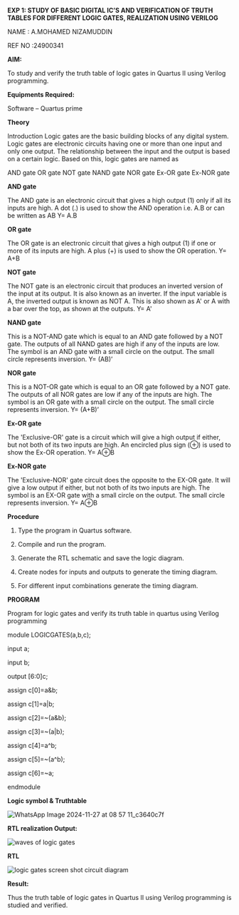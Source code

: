**EXP 1: STUDY OF BASIC DIGITAL IC’S AND VERIFICATION OF TRUTH TABLES FOR DIFFERENT LOGIC GATES, REALIZATION USING VERILOG**

NAME : A.MOHAMED NIZAMUDDIN

REF NO :24900341

**AIM:** 

To study and verify the truth table of logic gates in Quartus II using Verilog programming.

**Equipments Required:**

Software – Quartus prime 

**Theory**

Introduction Logic gates are the basic building blocks of any digital system. Logic gates are electronic circuits having one or more than one input and only one output. The relationship between the input and the output is based on a certain logic. Based on this, logic gates are named as

AND gate OR gate NOT gate NAND gate NOR gate Ex-OR gate Ex-NOR gate

**AND gate**

The AND gate is an electronic circuit that gives a high output (1) only if all its inputs are high. A dot (.) is used to show the AND operation i.e. A.B or can be written as AB
Y= A.B

**OR gate** 

The OR gate is an electronic circuit that gives a high output (1) if one or more of its inputs are high. A plus (+) is used to show the OR operation.
Y= A+B

**NOT gate**

The NOT gate is an electronic circuit that produces an inverted version of the input at its output. It is also known as an inverter. If the input variable is A, the inverted output is known as NOT A. This is also shown as A' or A with a bar over the top, as shown at the outputs.
Y= A'

**NAND gate**

This is a NOT-AND gate which is equal to an AND gate followed by a NOT gate. The outputs of all NAND gates are high if any of the inputs are low. The symbol is an AND gate with a small circle on the output. The small circle represents inversion.
Y= (AB)’

**NOR gate**

This is a NOT-OR gate which is equal to an OR gate followed by a NOT gate. The outputs of all NOR gates are low if any of the inputs are high. The symbol is an OR gate with a small circle on the output. The small circle represents inversion.
Y= (A+B)’

**Ex-OR gate**

The 'Exclusive-OR' gate is a circuit which will give a high output if either, but not both of its two inputs are high. An encircled plus sign (⊕) is used to show the Ex-OR operation.
Y= A⊕B

**Ex-NOR gate**

The 'Exclusive-NOR' gate circuit does the opposite to the EX-OR gate. It will give a low output if either, but not both of its two inputs are high. The symbol is an EX-OR gate with a small circle on the output. The small circle represents inversion.
Y= A⊕B

**Procedure** 

1.	Type the program in Quartus software.

2.	Compile and run the program.

3.	Generate the RTL schematic and save the logic diagram.

4.	Create nodes for inputs and outputs to generate the timing diagram.

5.	For different input combinations generate the timing diagram.


**PROGRAM**

Program for logic gates and verify its truth table in quartus using Verilog programming

module LOGICGATES(a,b,c);

input a;

input b;

output [6:0]c;

assign c[0]=a&b;

assign c[1]=a|b;

assign c[2]=~(a&b);

assign c[3]=~(a|b);


assign c[4]=a^b;

assign c[5]=~(a^b);

assign c[6]=~a;

endmodule

**Logic symbol & Truthtable**

![WhatsApp Image 2024-11-27 at 08 57 11_c3640c7f](https://github.com/user-attachments/assets/4ef64219-8b0d-4180-8b36-c1bc22d794f5)


**RTL realization Output:**

![waves of logic gates](https://github.com/user-attachments/assets/f0df4473-40a9-43e8-a7ee-950b08ba7f24)

**RTL**

![logic gates screen shot circuit diagram](https://github.com/user-attachments/assets/8d89fb1a-2e69-4564-8126-e244f2b6696f)


**Result:**

Thus the truth table of logic gates in Quartus II using Verilog programming is studied and verified.

